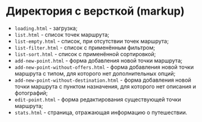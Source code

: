 # Директория с версткой (markup)

* `loading.html` - загрузка;
* `list.html` - список точек маршрута;
* `list-empty.html` - список, при отсутствии точек маршрута;
* `list-filter.html` - список с применённым фильтром;
* `list-sort.html` - список с применённой сортировкой;
* `add-new-point.html` - форма добавления новой точки маршрута;
* `add-new-point-without-offers.html` - форма добавления новой точки маршрута с типом, для которого нет дополнительных опций;
* `add-new-point-without-destination.html` - форма добавления новой точки маршрута с пунктом назначения, для которого нет описания и фотографий;
* `edit-point.html` - форма редактирования существующей точки маршрута;
* `stats.html` - страница, отражающая информацию о путешествии.